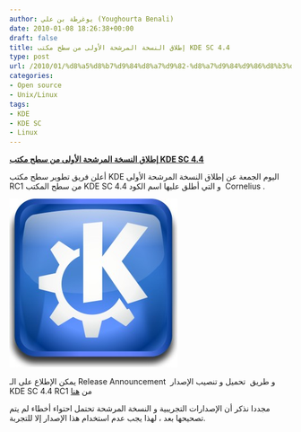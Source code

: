 ```yaml
---
author: يوغرطة بن علي (Youghourta Benali)
date: 2010-01-08 18:26:38+00:00
draft: false
title: إطلاق النسخة المرشحة الأولى من سطح مكتب KDE SC 4.4
type: post
url: /2010/01/%d8%a5%d8%b7%d9%84%d8%a7%d9%82-%d8%a7%d9%84%d9%86%d8%b3%d8%ae%d8%a9-%d8%a7%d9%84%d9%85%d8%b1%d8%b4%d8%ad%d8%a9-%d8%a7%d9%84%d8%a3%d9%88%d9%84%d9%89-%d9%85%d9%86-%d8%b3%d8%b7%d8%ad-%d9%85%d9%83%d8%aa/
categories:
- Open source
- Unix/Linux
tags:
- KDE
- KDE SC
- Linux
---
```


[**إطلاق النسخة المرشحة الأولى من سطح مكتب KDE SC 4.4**](https://www.it-scoop.com/2010/01/%d8%a5%d8%b7%d9%84%d8%a7%d9%82-%d8%a7%d9%84%d9%86%d8%b3%d8%ae%d8%a9-%d8%a7%d9%84%d9%85%d8%b1%d8%b4%d8%ad%d8%a9-%d8%a7%d9%84%d8%a3%d9%88%d9%84%d9%89-%d9%85%d9%86-%d8%b3%d8%b7%d8%ad-%d9%85%d9%83%d8%aa/)


أعلن فريق تطوير سطح مكتب KDE اليوم الجمعة عن إطلاق النسخة المرشحة الأولى RC1 من سطح المكتب KDE SC 4.4 و التي أطلق عليها اسم الكود  Cornelius .

[![](KDE_logo.jpg)
](https://www.it-scoop.com/2010/01/%d8%a5%d8%b7%d9%84%d8%a7%d9%82-%d8%a7%d9%84%d9%86%d8%b3%d8%ae%d8%a9-%d8%a7%d9%84%d9%85%d8%b1%d8%b4%d8%ad%d8%a9-%d8%a7%d9%84%d8%a3%d9%88%d9%84%d9%89-%d9%85%d9%86-%d8%b3%d8%b7%d8%ad-%d9%85%d9%83%d8%aa/)

يمكن الإطلاع على الـ Release Announcement  و طريق  تحميل و تنصيب الإصدار KDE SC 4.4 RC1 من [هنا](http://www.kde.org/announcements/announce-4.4-rc1.php)

مجددا نذكر أن الإصدارات التجريبية و النسخة المرشحة تحتمل احتواء أخطاء لم يتم تصحيحها بعد ، لهذا يجب عدم استخدام هذا الإصدار إلا للتجربة.
